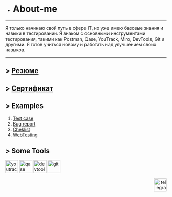 + # About-me 
- ---
Я только начинаю свой путь в сфере IT, но уже имею базовые знания и навыки в тестировании.
Я знаком с основными инструментами тестирования, такими как Postman, Qase, YouTrack, Miro, DevTools, Git и другими.
Я готов учиться новому и работать над улучшением своих навыков.
- ---
 ## > [Резюме](https://drive.google.com/file/d/12HgtaVZMZ0cHyq11mzgVw2ELDE5BFwKB/view?usp=sharing)
 ## > [Сертификат](https://drive.google.com/file/d/1vn7FB9PpgZffrC678pBQWWuxbwDfy9P-/view?usp=sharing)
 ## > Examples
1. [Test case](https://github.com/santicc712/test-cases-examples?tab=readme-ov-file)
2. [Bug report](https://github.com/santicc712/bug-report-examples)
3. [Cheklist](https://github.com/santicc712/checklist-examples)
4. [WebTesting](https://github.com/santicc712/web_test/blob/main/README.md)
 ## > Some Tools 
<p align="left">
<img src="https://upload.wikimedia.org/wikipedia/commons/thumb/8/8d/YouTrack_Icon.svg/1024px-YouTrack_Icon.svg.png?20200803082248" title="youtrack" alt="youtrack" width="40" height="40"/>
<img src="https://luna1.co/eb0187.png" title="qase" alt="qase" width="40" height="40"/>
<img src="https://d33wubrfki0l68.cloudfront.net/38b5c953a4667366685d55db55d057c86db1fc54/a0fdc/static/acae6b24d940347661ca901ea07f47c1/chrome-dev-logo-icon.png" title="devtools" alt="devtools" width="40" height="40"/>
<img src="https://cdn.jsdelivr.net/gh/devicons/devicon/icons/git/git-original.svg" title="git" alt="git" width="40" height="40"/>
<p align="right">
<a href= "https://t.me/anchorite6"><img src="https://img.icons8.com/?size=512&id=TCnKnYZFoOzM&format=png" width="40" height="40" alt="telegram"/></a>
